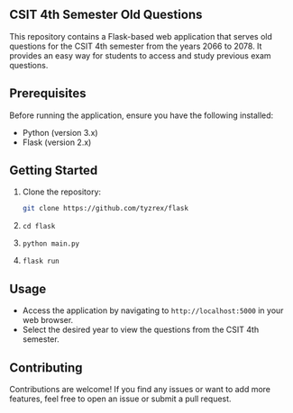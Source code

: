 ## CSIT 4th Semester Old Questions

This repository contains a Flask-based web application that serves old questions for the CSIT 4th semester from the years 2066 to 2078. It provides an easy way for students to access and study previous exam questions.

## Prerequisites

Before running the application, ensure you have the following installed:

- Python (version 3.x)
- Flask (version 2.x)

## Getting Started

1. Clone the repository:

   ```bash
   git clone https://github.com/tyzrex/flask 
   ```
2. `cd flask`
3. `python main.py`
4. `flask run`

## Usage

* Access the application by navigating to `http://localhost:5000` in your web browser.
* Select the desired year to view the questions from the CSIT 4th semester.

## Contributing

Contributions are welcome! If you find any issues or want to add more features, feel free to open an issue or submit a pull request.
